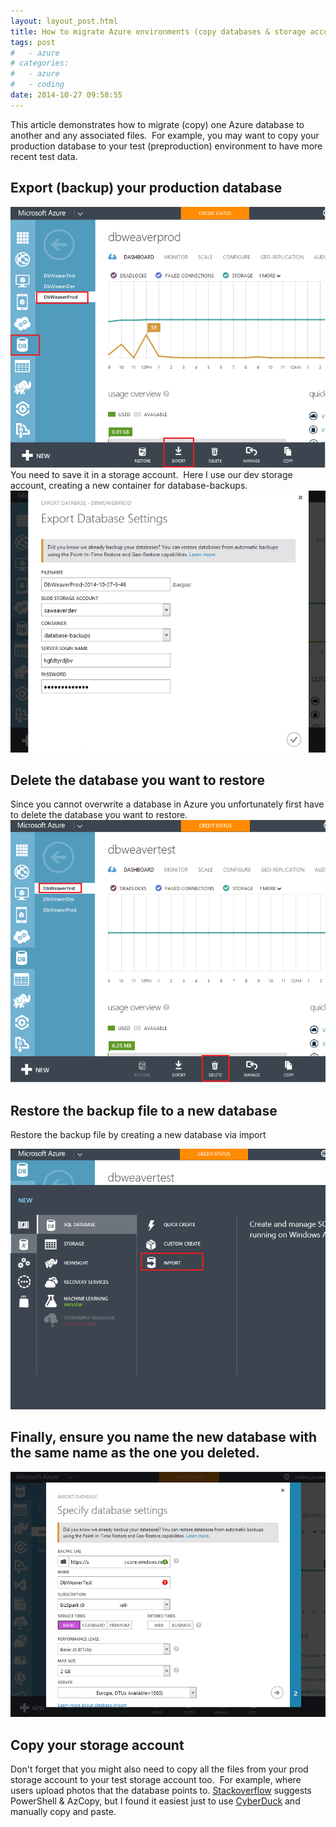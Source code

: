 ```yaml
---
layout: layout_post.html
title: How to migrate Azure environments (copy databases & storage accounts)
tags: post
#   - azure
# categories:
#   - azure
#   - coding
date: 2014-10-27 09:58:55
---
```


This article demonstrates how to migrate (copy) one Azure database to another and any associated files.  For example, you may want to copy your production database to your test (preproduction) environment to have more recent test data.

## Export (backup) your production database
![Migrate1](Migrate1.png)
You need to save it in a storage account.  Here I use our dev storage account, creating a new container for database-backups. ![Migrate2](Migrate2.png)

## Delete the database you want to restore
Since you cannot overwrite a database in Azure you unfortunately first have to delete the database you want to restore. ![Migrate3](Migrate3.png)

## Restore the backup file to a new database
Restore the backup file by creating a new database via import

![Migrate4](Migrate4.png)

## Finally, ensure you name the new database with the same name as the one you deleted.
![Migrate5](Migrate5.png)

## Copy your storage account
Don't forget that you might also need to copy all the files from your prod storage account to your test storage account too.  For example, where users upload photos that the database points to. [Stackoverflow](http://stackoverflow.com/questions/8582145/copying-storage-data-from-one-azure-account-to-another) suggests PowerShell & AzCopy, but I found it easiest just to use [CyberDuck](https://cyberduck.io/) and manually copy and paste.
